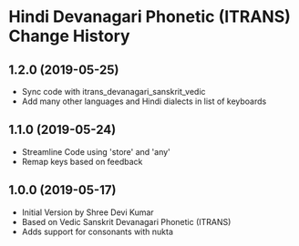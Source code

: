 Hindi Devanagari Phonetic (ITRANS) Change History
==================================

1.2.0 (2019-05-25)
---------------------------
* Sync code with itrans_devanagari_sanskrit_vedic
* Add many other languages and Hindi dialects in list of keyboards

1.1.0 (2019-05-24)
---------------------------
* Streamline Code using 'store' and 'any'
* Remap keys based on feedback


1.0.0 (2019-05-17)
----------------
* Initial Version by Shree Devi Kumar
* Based on Vedic Sanskrit Devanagari Phonetic (ITRANS)
* Adds support for consonants with nukta
